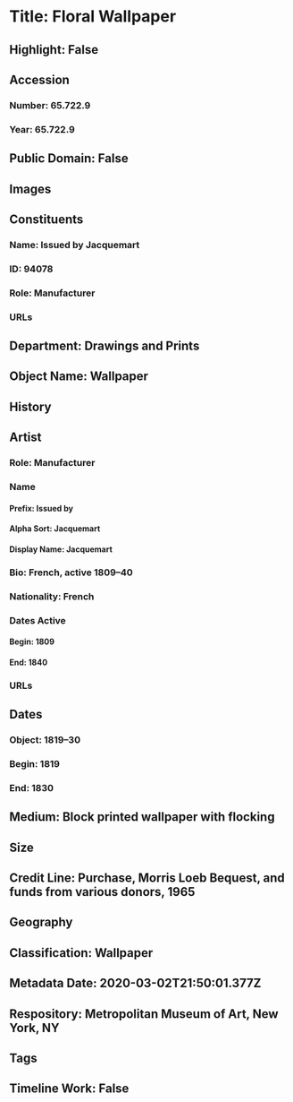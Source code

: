 # Title: Floral Wallpaper
## Highlight: False
## Accession
### Number: 65.722.9
### Year: 65.722.9
## Public Domain: False
## Images
## Constituents
### Name: Issued by Jacquemart
### ID: 94078
### Role: Manufacturer
### URLs
## Department: Drawings and Prints
## Object Name: Wallpaper
## History
## Artist
### Role: Manufacturer
### Name
#### Prefix: Issued by
#### Alpha Sort: Jacquemart
#### Display Name: Jacquemart
### Bio: French, active 1809–40
### Nationality: French
### Dates Active
#### Begin: 1809
#### End: 1840
### URLs
## Dates
### Object: 1819–30
### Begin: 1819
### End: 1830
## Medium: Block printed wallpaper with flocking
## Size
## Credit Line: Purchase, Morris Loeb Bequest, and funds from various donors, 1965
## Geography
## Classification: Wallpaper
## Metadata Date: 2020-03-02T21:50:01.377Z
## Respository: Metropolitan Museum of Art, New York, NY
## Tags
## Timeline Work: False